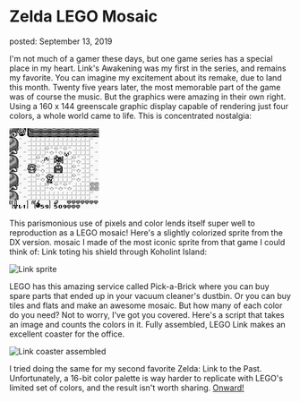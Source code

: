 Zelda LEGO Mosaic
===
posted: September 13, 2019

I'm not much of a gamer these days, but one game series has a special place in
my heart. Link's Awakening was my first in the series, and remains my favorite.
You can imagine my excitement about its remake, due to land this month.  Twenty
five years later, the most memorable part of the game was of course the music.
But the graphics were amazing in their own right. Using a 160 x 144 greenscale
graphic display capable of rendering just four colors, a whole world came to
life. This is concentrated nostalgia:

![Screenshot Link's awakening](links-awakening.png)

This parismonious use of pixels and color lends itself super well to
reproduction as a LEGO mosaic! Here's a slightly colorized sprite from the DX
version. mosaic I made of the most iconic sprite from that game I could think
of: Link toting his shield through Koholint Island:

![Link sprite](link.png)

LEGO has this amazing service called Pick-a-Brick where you can buy spare parts
that ended up in your vacuum cleaner's dustbin. Or you can buy tiles and flats
and make an awesome mosaic. But how many of each color do you need? Not to
worry, I've got you covered. Here's a script that takes an image and counts the
colors in it. Fully assembled, LEGO Link makes an excellent coaster for the
office.

![Link coaster assembled](link-mosaic.png)

I tried doing the same for my second favorite Zelda: Link to the Past.
Unfortunately, a 16-bit color palette is way harder to replicate with LEGO's
limited set of colors, and the result isn't worth sharing.
[Onward!](https://www.youtube.com/watch?v=NccSaUwoibM)
